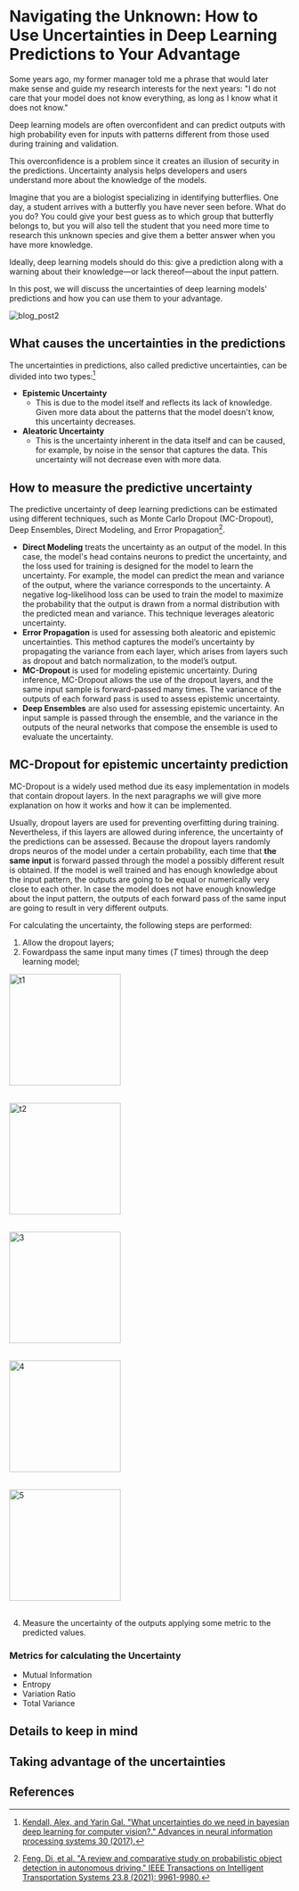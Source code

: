 # Navigating the Unknown: How to Use Uncertainties in Deep Learning Predictions to Your Advantage

Some years ago, my former manager told me a phrase that would later make sense and guide my research interests for the next years: "I do not care that your model does not know everything, as long as I know what it does not know."

Deep learning models are often overconfident and can predict outputs with high probability even for inputs with patterns different from those used during training and validation.

This overconfidence is a problem since it creates an illusion of security in the predictions. Uncertainty analysis helps developers and users understand more about the knowledge of the models.

Imagine that you are a biologist specializing in identifying butterflies. One day, a student arrives with a butterfly you have never seen before. What do you do? You could give your best guess as to which group that butterfly belongs to, but you will also tell the student that you need more time to research this unknown species and give them a better answer when you have more knowledge.

Ideally, deep learning models should do this: give a prediction along with a warning about their knowledge—or lack thereof—about the input pattern.

In this post, we will discuss the uncertainties of deep learning models' predictions and how you can use them to your advantage.

![blog_post2](https://github.com/remaro-network/blog-posts/assets/58445878/6f70a90d-d43d-49c8-b944-2208dea52810)


## What causes the uncertainties in the predictions

The uncertainties in predictions, also called predictive uncertainties, can be divided into two types:[^1]
* **Epistemic Uncertainty**
    * This is due to the model itself and reflects its lack of knowledge. Given more data about the patterns that the model doesn't know, this uncertainty decreases.
* **Aleatoric Uncertainty**
    * This is the uncertainty inherent in the data itself and can be caused, for example, by noise in the sensor that captures the data. This uncertainty will not decrease even with more data.


## How to measure the predictive uncertainty

The predictive uncertainty of deep learning predictions can be estimated using different techniques, such as Monte Carlo Dropout (MC-Dropout), Deep Ensembles, Direct Modeling, and Error Propagation[^2].

* **Direct Modeling** treats the uncertainty as an output of the model. In this case, the model's head contains neurons to predict the uncertainty, and the loss used for training is designed for the model to learn the uncertainty. For example, the model can predict the mean and variance of the output, where the variance corresponds to the uncertainty. A negative log-likelihood loss can be used to train the model to maximize the probability that the output is drawn from a normal distribution with the predicted mean and variance. This technique leverages aleatoric uncertainty.
* **Error Propagation** is used for assessing both aleatoric and epistemic uncertainties. This method captures the model’s uncertainty by propagating the variance from each layer, which arises from layers such as dropout and batch normalization, to the model’s output.
* **MC-Dropout** is used for modeling epistemic uncertainty. During inference, MC-Dropout allows the use of the dropout layers, and the same input sample is forward-passed many times. The variance of the outputs of each forward pass is used to assess epistemic uncertainty.
* **Deep Ensembles** are also used for assessing epistemic uncertainty. An input sample is passed through the ensemble, and the variance in the outputs of the neural networks that compose the ensemble is used to evaluate the uncertainty.


## MC-Dropout for epistemic uncertainty prediction

MC-Dropout is a widely used method due its easy implementation in models that contain dropout layers. In the next paragraphs we will give more explanation on how it works and how it can be implemented.

Usually, dropout layers are used for preventing overfitting during training. Nevertheless, if this layers are allowed during inference, the uncertainty of the predictions can be assessed. Because the dropout layers randomly drops neuros of the model under a certain probability, each time that **the same input** is forward passed through the model a possibly different result is obtained. If the model is well trained and has enough knowledge about the input pattern, the outputs are going to be equal or numerically very close to each other. In case the model does not have enough knowledge about the input pattern, the outputs of each forward pass of the same input are going to result in very different outputs.

For calculating the uncertainty, the following steps are performed:
1. Allow the dropout layers;
2. Fowardpass the same input many times (_T_ times) through the deep learning model;

<img src="https://github.com/remaro-network/blog-posts/assets/58445878/210b0370-e2b9-4c97-b2e3-8150af5232ed" alt="t1"  height="200"><br><br>


<img src="https://github.com/remaro-network/blog-posts/assets/58445878/f4897ecb-a82f-4339-9b3c-85867a2bbfcb" alt="t2"  height="200"><br><br>


<img src="https://github.com/remaro-network/blog-posts/assets/58445878/710793fd-45d5-4a43-8710-c8bcf4c622b8" alt="3"  height="200"><br><br>


<img src="https://github.com/remaro-network/blog-posts/assets/58445878/ebb27b3b-5163-4774-a677-64b8e6e75fc5" alt="4"  height="200"><br><br>


<img src="https://github.com/remaro-network/blog-posts/assets/58445878/0f1d57a0-af3b-4def-b49b-999df15e3c93" alt="5"  height="200"><br><br>


4. Measure the uncertainty of the outputs applying some metric to the predicted values.

### Metrics for calculating the Uncertainty

* Mutual Information
* Entropy
* Variation Ratio
* Total Variance

## Details to keep in mind 


## Taking advantage of the uncertainties

## References 
[^1]: [Kendall, Alex, and Yarin Gal. "What uncertainties do we need in bayesian deep learning for computer vision?." Advances in neural information processing systems 30 (2017).](chrome-extension://efaidnbmnnnibpcajpcglclefindmkaj/https://proceedings.neurips.cc/paper_files/paper/2017/file/2650d6089a6d640c5e85b2b88265dc2b-Paper.pdf)
[^2]: [Feng, Di, et al. "A review and comparative study on probabilistic object detection in autonomous driving." IEEE Transactions on Intelligent Transportation Systems 23.8 (2021): 9961-9980.](https://ieeexplore.ieee.org/stamp/stamp.jsp?arnumber=9525313&casa_token=8RA6XUdmNUEAAAAA:t9KrRgd3RRbMIMjXQtaOP2oxw28jWgOTqn5UvqJ7EF6HrJNf7QivccRpkkw70kWhynwM2Lph&tag=1)
